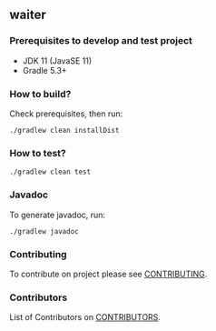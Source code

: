 ## waiter

### Prerequisites to develop and test project
- JDK 11 (JavaSE 11)
- Gradle 5.3+

### How to build?
Check prerequisites, then run:
```
./gradlew clean installDist
```

### How to test?
```
./gradlew clean test
```

### Javadoc
To generate javadoc, run:
```
./gradlew javadoc
```

### Contributing
To contribute on project please see [CONTRIBUTING](CONTRIBUTING.md).

### Contributors
List of Contributors on [CONTRIBUTORS](CONTRIBUTORS.md).
